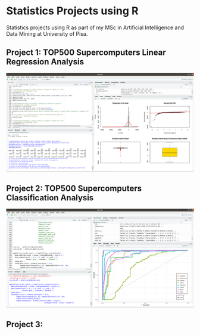 # Statistics Projects using R

Statistics projects using R as part of my MSc in Artificial Intelligence and
Data Mining at University of Pisa.

## Project 1: TOP500 Supercomputers Linear Regression Analysis
![Project 1 Screenshot](project_1/imgs/project_1.png)

## Project 2: TOP500 Supercomputers Classification Analysis
![Project 2 Screenshot](project_2/imgs/project_2.png)

## Project 3:
